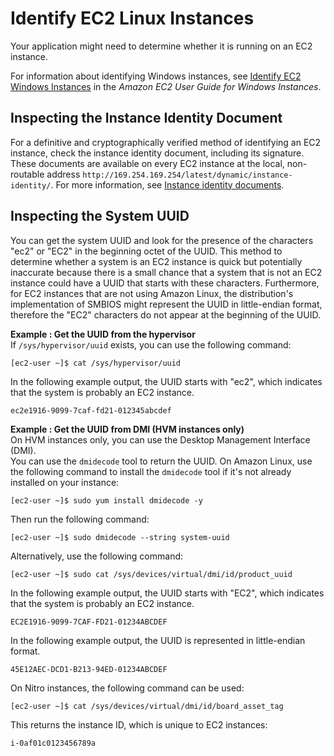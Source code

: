 # Identify EC2 Linux Instances<a name="identify_ec2_instances"></a>

Your application might need to determine whether it is running on an EC2 instance\.

For information about identifying Windows instances, see [Identify EC2 Windows Instances](https://docs.aws.amazon.com/AWSEC2/latest/WindowsGuide/identify_ec2_instances.html) in the *Amazon EC2 User Guide for Windows Instances*\.

## Inspecting the Instance Identity Document<a name="inspect-document"></a>

For a definitive and cryptographically verified method of identifying an EC2 instance, check the instance identity document, including its signature\. These documents are available on every EC2 instance at the local, non\-routable address `http://169.254.169.254/latest/dynamic/instance-identity/`\. For more information, see [Instance identity documents](instance-identity-documents.md)\.

## Inspecting the System UUID<a name="inspect-uuid"></a>

You can get the system UUID and look for the presence of the characters "ec2" or "EC2" in the beginning octet of the UUID\. This method to determine whether a system is an EC2 instance is quick but potentially inaccurate because there is a small chance that a system that is not an EC2 instance could have a UUID that starts with these characters\. Furthermore, for EC2 instances that are not using Amazon Linux, the distribution's implementation of SMBIOS might represent the UUID in little\-endian format, therefore the "EC2" characters do not appear at the beginning of the UUID\.

**Example : Get the UUID from the hypervisor**  
If `/sys/hypervisor/uuid` exists, you can use the following command:  

```
[ec2-user ~]$ cat /sys/hypervisor/uuid
```
In the following example output, the UUID starts with "ec2", which indicates that the system is probably an EC2 instance\.  

```
ec2e1916-9099-7caf-fd21-012345abcdef
```

**Example : Get the UUID from DMI \(HVM instances only\)**  
On HVM instances only, you can use the Desktop Management Interface \(DMI\)\.   
You can use the `dmidecode` tool to return the UUID\. On Amazon Linux, use the following command to install the `dmidecode` tool if it's not already installed on your instance:  

```
[ec2-user ~]$ sudo yum install dmidecode -y
```
Then run the following command:  

```
[ec2-user ~]$ sudo dmidecode --string system-uuid
```
Alternatively, use the following command:  

```
[ec2-user ~]$ sudo cat /sys/devices/virtual/dmi/id/product_uuid
```
In the following example output, the UUID starts with "EC2", which indicates that the system is probably an EC2 instance\.  

```
EC2E1916-9099-7CAF-FD21-01234ABCDEF
```
In the following example output, the UUID is represented in little\-endian format\.  

```
45E12AEC-DCD1-B213-94ED-01234ABCDEF
```
On Nitro instances, the following command can be used:  

```
[ec2-user ~]$ cat /sys/devices/virtual/dmi/id/board_asset_tag
```
This returns the instance ID, which is unique to EC2 instances:  

```
i-0af01c0123456789a
```